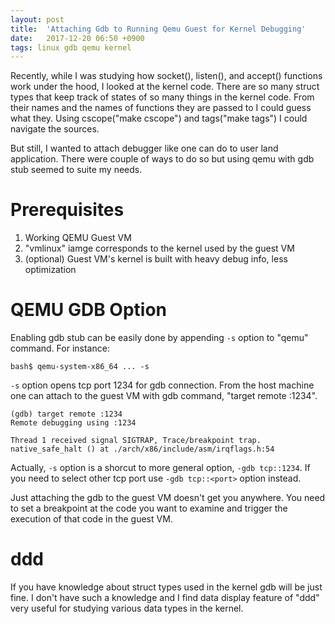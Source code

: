```yaml
---
layout: post
title:  'Attaching Gdb to Running Qemu Guest for Kernel Debugging'
date:   2017-12-20 06:50 +0900
tags: linux gdb qemu kernel
---
```


Recently, while I was studying how socket(), listen(), and accept() functions work under the hood, I looked at the kernel code. There are so many struct types that keep track of states of so many things in the kernel code. From their names and the names of functions they are passed to I could guess what they. Using cscope("make cscope") and tags("make tags") I could navigate the sources. 

But still, I wanted to attach debugger like one can do to user land application. There were couple of ways to do so but using qemu with gdb stub seemed to suite my needs.

# Prerequisites
1. Working QEMU Guest VM
2. "vmlinux" iamge corresponds to the kernel used by the guest VM
3. (optional) Guest VM's kernel is built with heavy debug info, less optimization

# QEMU GDB Option
Enabling gdb stub can be easily done by appending `-s` option to "qemu" command. For instance:
```
bash$ qemu-system-x86_64 ... -s
```

`-s` option opens tcp port 1234 for gdb connection. From the host machine one can attach to the guest VM with gdb command, "target remote :1234".

```
(gdb) target remote :1234
Remote debugging using :1234

Thread 1 received signal SIGTRAP, Trace/breakpoint trap.
native_safe_halt () at ./arch/x86/include/asm/irqflags.h:54
```

Actually, `-s` option is a shorcut to more general option, `-gdb tcp::1234`. If you need to select other tcp port use `-gdb tcp::<port>` option instead.

Just attaching the gdb to the guest VM doesn't get you anywhere. You need to set a breakpoint at the code you want to examine and trigger the execution of that code in the guest VM.

# ddd
If you have knowledge about struct types used in the kernel gdb will be just fine. I don't have such a knowledge and I find data display feature of "ddd" very useful for studying various data types in the kernel.
